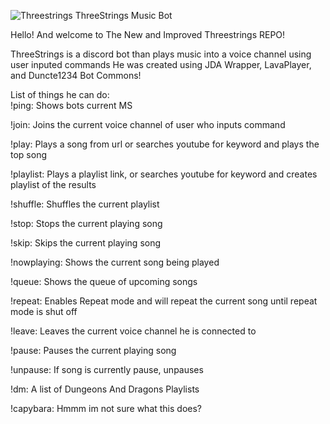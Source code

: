 ![Threestrings](https://user-images.githubusercontent.com/83373495/158119387-a339bf51-5d58-49a0-908c-9b5dd676465d.png)
ThreeStrings Music Bot

Hello! And welcome to The New and Improved Threestrings REPO!

ThreeStrings is a discord bot than plays music into a voice channel using user inputed commands
He was created using JDA Wrapper, LavaPlayer, and Duncte1234 Bot Commons!

List of things he can do:	
!ping: Shows bots current MS

!join: Joins the current voice channel of user who inputs command

!play: Plays a song from url or searches youtube for keyword and plays the top song

!playlist: Plays a playlist link, or searches youtube for keyword and creates playlist of the results

!shuffle: Shuffles the current playlist

!stop: Stops the current playing song

!skip: Skips the current playing song

!nowplaying: Shows the current song being played

!queue: Shows the queue of upcoming songs

!repeat: Enables Repeat mode and will repeat the current song until repeat mode is shut off

!leave: Leaves the current voice channel he is connected to

!pause: Pauses the current playing song

!unpause: If song is currently pause, unpauses

!dm: A list of Dungeons And Dragons Playlists

!capybara: Hmmm im not sure what this does?
